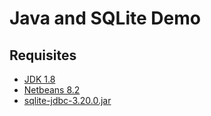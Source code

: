 # Java and SQLite Demo

## Requisites

* [JDK 1.8](http://www.oracle.com/technetwork/java/javase/downloads/jdk8-downloads-2133151.html)
* [Netbeans 8.2](https://netbeans.org/downloads/)
* [sqlite-jdbc-3.20.0.jar](https://bitbucket.org/xerial/sqlite-jdbc/downloads/)